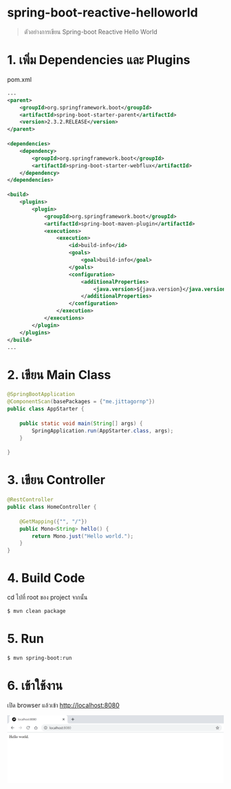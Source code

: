 # spring-boot-reactive-helloworld

> ตัวอย่างการเขียน Spring-boot Reactive Hello World

# 1. เพิ่ม Dependencies และ Plugins 

pom.xml 
``` xml
...
<parent>
    <groupId>org.springframework.boot</groupId>
    <artifactId>spring-boot-starter-parent</artifactId>
    <version>2.3.2.RELEASE</version>
</parent>

<dependencies>
    <dependency>
        <groupId>org.springframework.boot</groupId>
        <artifactId>spring-boot-starter-webflux</artifactId>
    </dependency>
</dependencies>

<build>
    <plugins>
        <plugin>
            <groupId>org.springframework.boot</groupId>
            <artifactId>spring-boot-maven-plugin</artifactId>
            <executions>        
                <execution>            
                    <id>build-info</id>            
                    <goals>                
                        <goal>build-info</goal>            
                    </goals>        
                    <configuration>                
                        <additionalProperties>                    
                            <java.version>${java.version}</java.version>                                   
                        </additionalProperties>            
                    </configuration>        
                </execution>    
            </executions>
        </plugin>
    </plugins>
</build>
...
```

# 2. เขียน Main Class 

``` java
@SpringBootApplication
@ComponentScan(basePackages = {"me.jittagornp"})
public class AppStarter {

    public static void main(String[] args) {
        SpringApplication.run(AppStarter.class, args);
    }

}
```

# 3. เขียน Controller
``` java
@RestController
public class HomeController {

    @GetMapping({"", "/"})
    public Mono<String> hello() {
        return Mono.just("Hello world.");
    }
}
```

# 4. Build Code
cd ไปที่ root ของ project จากนั้น  
``` sh
$ mvn clean package
```

# 5. Run 
``` sh 
$ mvn spring-boot:run
```

# 6. เข้าใช้งาน

เปิด browser แล้วเข้า [http://localhost:8080](http://localhost:8080)

![](./result.png)
